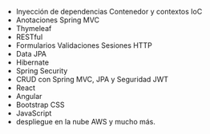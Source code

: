 - Inyección de dependencias Contenedor y contextos IoC
- Anotaciones Spring MVC
- Thymeleaf
- RESTful
- Formularios Validaciones Sesiones HTTP
- Data JPA
- Hibernate
- Spring Security
- CRUD con Spring MVC, JPA y Seguridad JWT
- React
- Angular
- Bootstrap CSS
- JavaScript
- despliegue en la nube AWS y mucho más.
